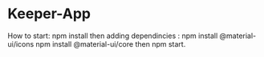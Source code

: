 # Keeper-App
How to start: npm install
then adding dependincies : 
npm install @material-ui/icons
npm install @material-ui/core
then
npm start.

